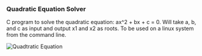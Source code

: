 ### Quadratic Equation Solver

C program to solve the quadratic equation: ax^2 + bx + c = 0. Will take a, b, and c as input and output x1 and x2 as roots. To be used on a linux system from the command line.


![Quadtratic Equation](http://tutorial.math.lamar.edu/Classes/Alg/SolveQuadraticEqnSummary_files/eq0002P.gif)
